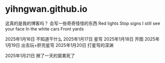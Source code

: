 # yihngwan.github.io
这真的是我的博客吗？
会写一些奇奇怪怪的东西
Red lights
Stop signs
I still see your face
In the white cars
Front yards

2025年1月16日 不知道干什么
2025年1月17日 星穹
2025年1月18日 开图
2025年1月19日 出去玩+肝完星穹
2025年1月20日 打星穹的深渊

2025年1月21日 擦了一天的窗累死了